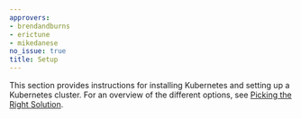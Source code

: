 ```yaml
---
approvers:
- brendandburns
- erictune
- mikedanese
no_issue: true
title: Setup
---
```


This section provides instructions for installing Kubernetes and setting
up a Kubernetes cluster. For an overview of the different options, see
[Picking the Right Solution](/docs/setup/pick-right-solution/).
